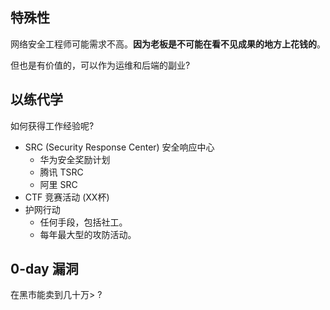 ## 特殊性

网络安全工程师可能需求不高。**因为老板是不可能在看不见成果的地方上花钱的**。

但也是有价值的，可以作为运维和后端的副业?

## 以练代学

如何获得工作经验呢? 

- SRC (Security Response Center) 安全响应中心
  - 华为安全奖励计划
  - 腾讯 TSRC
  - 阿里 SRC
- CTF 竞赛活动 (XX杯)
- 护网行动
  - 任何手段，包括社工。
  - 每年最大型的攻防活动。

## 0-day 漏洞

在黑市能卖到几十万> ?

